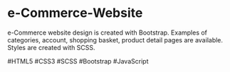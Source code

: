 # e-Commerce-Website

e-Commerce website design is created with Bootstrap. Examples of categories, account, shopping basket, product detail pages are available. Styles are created with SCSS.

#HTML5 #CSS3 #SCSS #Bootstrap #JavaScript
